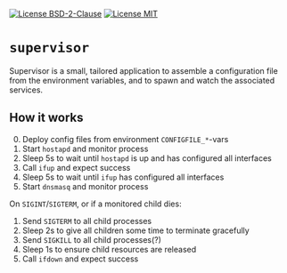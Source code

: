 [![License BSD-2-Clause](https://img.shields.io/badge/License-BSD--2--Clause-blue.svg)](https://opensource.org/licenses/BSD-2-Clause)
[![License MIT](https://img.shields.io/badge/License-MIT-blue.svg)](https://opensource.org/licenses/MIT)

# `supervisor`
Supervisor is a small, tailored application to assemble a configuration file from the environment variables, and to
spawn and watch the associated services.

## How it works
0. Deploy config files from environment `CONFIGFILE_*`-vars
1. Start `hostapd` and monitor process
2. Sleep 5s to wait until `hostapd` is up and has configured all interfaces
3. Call `ifup` and expect success
4. Sleep 5s to wait until `ifup` has configured all interfaces
5. Start `dnsmasq` and monitor process

On `SIGINT`/`SIGTERM`, or if a monitored child dies:
1. Send `SIGTERM` to all child processes
2. Sleep 2s to give all children some time to terminate gracefully
3. Send `SIGKILL` to all child processes(?)
2. Sleep 1s to ensure child resources are released
4. Call `ifdown` and expect success
